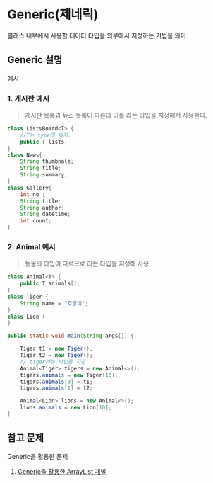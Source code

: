 # Generic(제네릭)
 클래스 내부에서 사용할 데이터 타입을 외부에서 지정하는 기법을 의미


## Generic 설명
예시
### 1. __게시판 예시__
> 게시판 목록과 뉴스 목록이 다른데 이를 <T> 라는 타입을 지정해서 사용한다.

```java
class ListsBoard<T> {
	//T는 type의 약자.
	public T lists;
}
class News{
	String thumbnale;
	String title;
	String summary;
}
class Gallery{
	int no ;
	String title;
	String author;
	String datetime;
	int count;
}
```

### 2. __Animal 예시__
> 동물의 타입이 다르므로 <T> 라는 타입을 지정해 사용
```java
class Animal<T> {
	public T animals[];
}
class Tiger {
	String name = "호랑이";
}
class Lion {
}

public static void main(String args[]) {

	Tiger t1 = new Tiger();
	Tiger t2 = new Tiger();
	// tiger라는 타입을 지정
	Animal<Tiger> tigers = new Animal<>();
	tigers.animals = new Tiger[10];
	tigers.animals[0] = t1;
	tigers.animals[1] = t2;

	Animal<Lion> lions = new Animal<>();
	lions.animals = new Lion[10];
}
```

## 참고 문제
Generic을 활용한 문제
1. [Generic을 활용한 ArrayList 개발](https://github.com/Lee-KyungSeok/Study/tree/master/Java/Example/GenericExampleAnsnwer)
